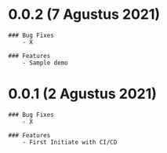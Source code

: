 # 0.0.2 (7 Agustus 2021)

```
### Bug Fixes
    - X

### Features
    - Sample demo
```

# 0.0.1 (2 Agustus 2021)

```
### Bug Fixes
    - X

### Features
    - First Initiate with CI/CD
```